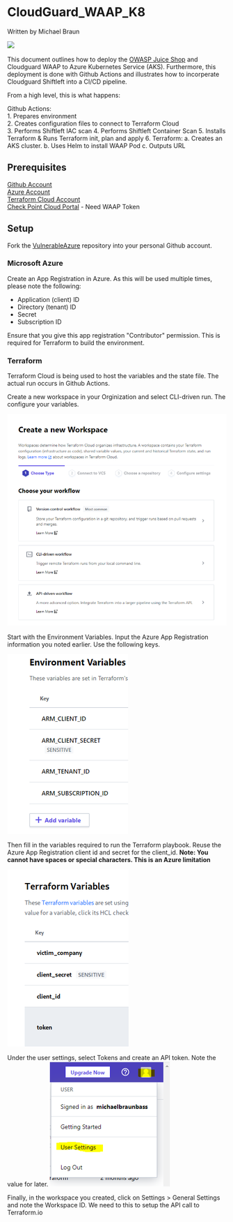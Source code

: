 # CloudGuard_WAAP_K8
Written by Michael Braun

<p align="left">
    <img src="https://img.shields.io/badge/Version-1.0.0-green" />
</p>    

This document outlines how to deploy the [OWASP Juice Shop](https://github.com/bkimminich/juice-shop) and Cloudguard WAAP to Azure Kubernetes Service (AKS). Furthermore, this deployment is done with Github Actions and illustrates how to incorperate Cloudguard Shiftleft into a CI/CD pipeline.

From a high level, this is what happens:

Github Actions: <br>
    1. Prepares environment <br>
    2. Creates configuration files to connect to Terraform Cloud <br>
    3. Performs Shiftleft IAC scan
    4. Performs Shiftleft Container Scan
    5. Installs Terraform & Runs Terraform init, plan and apply
    6. Terraform: 
        a. Creates an AKS cluster. 
        b. Uses Helm to install WAAP Pod
        c. Outputs URL

## Prerequisites

[Github Account](https://github.com) <br>
[Azure Account](https://portal.azure.com) <br>
[Terraform Cloud Account](https://terraform.io) <br>
[Check Point Cloud Portal](https://portal.checkpoint.com) - Need WAAP Token <br>

## Setup 

Fork the [VulnerableAzure](https://github.com/metalstormbass/VulnerableAzure) repository into your personal Github account. 
<br>

### Microsoft Azure
 Create an App Registration in Azure. As this will be used multiple times, please note the following:

- Application (client) ID <br>
- Directory (tenant) ID <br>
- Secret <br>
- Subscription ID <br>

Ensure that you give this app registration "Contributor" permission. This is required for Terraform to build the environment.

### Terraform
Terraform Cloud is being used to host the variables and the state file. The actual run occurs in Github Actions.

Create a new workspace in your Orginization and select CLI-driven run. The configure your variables.

![](images/terraform1.png)

Start with the Environment Variables. Input the Azure App Registration information you noted earlier. Use the following keys.

![](/images/terraform2.PNG)

Then fill in the variables required to run the Terraform playbook. Reuse the Azure App Registration client id and secret for the client_id. <b>Note: You cannot have spaces or special characters. This is an Azure limitation</b>

![](/images/terraform3.PNG)

Under the user settings, select Tokens and create an API token. Note the value for later. 
![](/images/terraform4.PNG)

Finally, in the workspace you created, click on Settings > General Settings and note the Workspace ID. We need to this to setup the API call to Terraform.io
